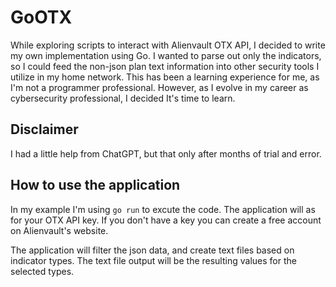 # GoOTX

While exploring scripts to interact with Alienvault OTX API, I decided to write my own implementation using Go. I wanted to parse out only the indicators, so I could feed the non-json plan text information into other security tools I utilize in my home network. This has been a learning experience for me, as I'm not a programmer professional. However, as I evolve in my career as cybersecurity professional, I decided It's time to learn. 


## Disclaimer

I had a little help from ChatGPT, but that only after months of trial and error. 

## How to use the application

In my example I'm using `go run` to excute the code. The application will as for your OTX API key. If you don't have a key you can create a free account on Alienvault's website.

The application will filter the json data, and create text files based on indicator types. The text file output will be the resulting values for the selected types. 
